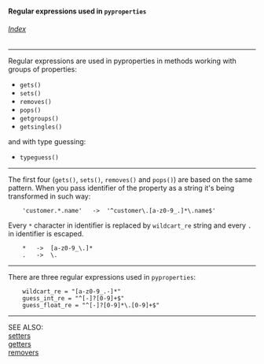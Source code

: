 #### Regular expressions used in ```pyproperties```

###### [Index](index.mdown)
----


Regular expressions are used in pyproperties in 
methods working with groups of properties:

*   ```gets()```
*   ```sets()```
*   ```removes()```
*   ```pops()```
*   ```getgroups()```
*   ```getsingles()```

and with type guessing:

*   ```typeguess()```


----


The first four (```gets()```, ```sets()```, ```removes()``` and ```pops()```) are based on the same 
pattern. When you pass identifier of the property as a string it's being 
transformed in such way:


        'customer.*.name'   ->  '^customer\.[a-z0-9_.]*\.name$'


Every ```*``` character in identifier is replaced by ```wildcart_re``` string and every ```.``` in identifier 
is escaped.

        *   ->  [a-z0-9_\.]*
        .   ->  \.


----


There are three regular expressions used in ```pyproperties```:

        wildcart_re = "[a-z0-9_.-]*"
        guess_int_re = "^[-]?[0-9]+$"
        guess_float_re = "^[-]?[0-9]*\.[0-9]+$"


----


SEE ALSO:  
[setters](setters.mdown)  
[getters](getters.mdown)  
[removers](removers.mdown)